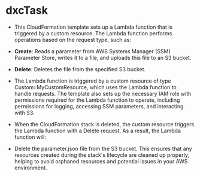 # dxcTask

* This CloudFormation template sets up a Lambda function that is triggered by a custom resource. The Lambda function performs operations based on the request type, such as:

* **Create**: Reads a parameter from AWS Systems Manager (SSM) Parameter Store, writes it to a file, and uploads this file to an S3 bucket.
* **Delete**: Deletes the file from the specified S3 bucket.

* The Lambda function is triggered by a custom resource of type Custom::MyCustomResource, which uses the Lambda function to handle requests. The template also sets up the necessary IAM role with permissions required for the Lambda function to operate, including permissions for logging, accessing SSM parameters, and interacting with S3.


* When the CloudFormation stack is deleted, the custom resource triggers the Lambda function with a Delete request. As a result, the Lambda function will:

* Delete the parameter.json file from the S3 bucket.
This ensures that any resources created during the stack's lifecycle are cleaned up properly, helping to avoid orphaned resources and potential issues in your AWS environment.
